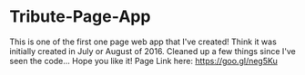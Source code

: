# Tribute-Page-App
This is one of the first one page web app that I've created! Think it was initially created in July or August of 2016. Cleaned up a few things since I've seen the code... Hope you like it! Page Link here: https://goo.gl/neg5Ku
